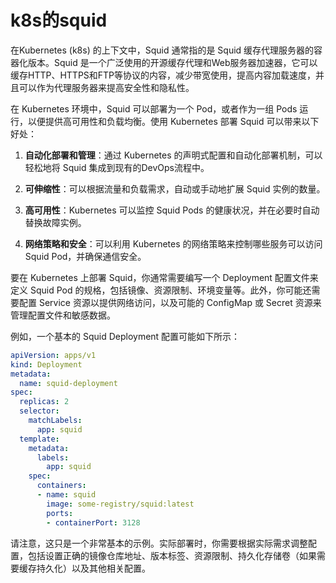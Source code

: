 # k8s的squid

在Kubernetes (k8s) 的上下文中，Squid 通常指的是 Squid 缓存代理服务器的容器化版本。Squid 是一个广泛使用的开源缓存代理和Web服务器加速器，它可以缓存HTTP、HTTPS和FTP等协议的内容，减少带宽使用，提高内容加载速度，并且可以作为代理服务器来提高安全性和隐私性。

在 Kubernetes 环境中，Squid 可以部署为一个 Pod，或者作为一组 Pods 运行，以便提供高可用性和负载均衡。使用 Kubernetes 部署 Squid 可以带来以下好处：

1. **自动化部署和管理**：通过 Kubernetes 的声明式配置和自动化部署机制，可以轻松地将 Squid 集成到现有的DevOps流程中。

2. **可伸缩性**：可以根据流量和负载需求，自动或手动地扩展 Squid 实例的数量。

3. **高可用性**：Kubernetes 可以监控 Squid Pods 的健康状况，并在必要时自动替换故障实例。

4. **网络策略和安全**：可以利用 Kubernetes 的网络策略来控制哪些服务可以访问 Squid Pod，并确保通信安全。

要在 Kubernetes 上部署 Squid，你通常需要编写一个 Deployment 配置文件来定义 Squid Pod 的规格，包括镜像、资源限制、环境变量等。此外，你可能还需要配置 Service 资源以提供网络访问，以及可能的 ConfigMap 或 Secret 资源来管理配置文件和敏感数据。

例如，一个基本的 Squid Deployment 配置可能如下所示：

```yaml
apiVersion: apps/v1
kind: Deployment
metadata:
  name: squid-deployment
spec:
  replicas: 2
  selector:
    matchLabels:
      app: squid
  template:
    metadata:
      labels:
        app: squid
    spec:
      containers:
      - name: squid
        image: some-registry/squid:latest
        ports:
        - containerPort: 3128
```

请注意，这只是一个非常基本的示例。实际部署时，你需要根据实际需求调整配置，包括设置正确的镜像仓库地址、版本标签、资源限制、持久化存储卷（如果需要缓存持久化）以及其他相关配置。